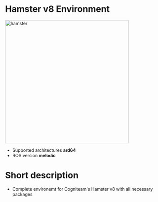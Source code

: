 # Hamster v8 Environment

<img src="./hamster-b8-environment/nimbusc.png" alt="hamster" width="400"/>

* Supported architectures <b>ard64</b>
* ROS version <b>melodic</b>

# Short description
* Complete environemt for Cogniteam's Hamster v8 with all necessary packages
